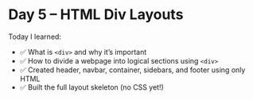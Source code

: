 # Day 5 – HTML Div Layouts

Today I learned:
- ✅ What is `<div>` and why it’s important
- ✅ How to divide a webpage into logical sections using `<div>`
- ✅ Created header, navbar, container, sidebars, and footer using only HTML
- ✅ Built the full layout skeleton (no CSS yet!)
